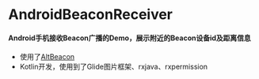 # AndroidBeaconReceiver
#### Android手机接收Beacon广播的Demo，展示附近的Beacon设备id及距离信息
* 使用了[AltBeacon](https://altbeacon.org/)
* Kotlin开发，使用到了Glide图片框架、rxjava、rxpermission

